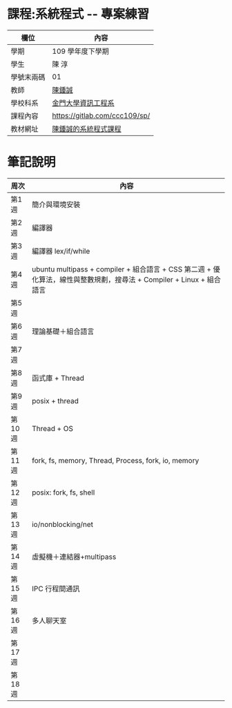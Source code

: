 # 課程:系統程式 -- 專案練習

欄位 | 內容
-----|--------
學期 | 109 學年度下學期
學生 |  陳 淳
學號末兩碼 | 01
教師 | [陳鍾誠](https://www.nqu.edu.tw/educsie/index.php?act=blog&code=list&ids=4)
學校科系 | [金門大學資訊工程系](https://www.nqu.edu.tw/educsie/index.php)
課程內容 | https://gitlab.com/ccc109/sp/
教材網址 | [陳鍾誠的系統程式課程](http://programmermedia.org/root/%E9%99%B3%E9%8D%BE%E8%AA%A0/%E8%AA%B2%E7%A8%8B/%E7%B3%BB%E7%B5%B1%E7%A8%8B%E5%BC%8F/README.md)

# 筆記說明

周次 | 內容
-----|----------
第1週 | 簡介與環境安裝
第2週 | 編譯器
第3週 | 編譯器 lex/if/while
第4週 | ubuntu multipass + compiler + 組合語言  + CSS 第二週 + 優化算法，線性與整數規劃，搜尋法 + Compiler + Linux + 組合語言
第5週 | 
第6週 | 理論基礎＋組合語言
第7週 | 
第8週 | 函式庫 + Thread
第9週 | posix + thread
第10週 | Thread + OS
第11週 | fork, fs, memory, Thread, Process, fork, io, memory
第12週 | posix: fork, fs, shell
第13週 | io/nonblocking/net
第14週 | 虛擬機＋連結器+multipass
第15週 | IPC 行程間通訊
第16週 | 多人聊天室
第17週 | 
第18週 | 
